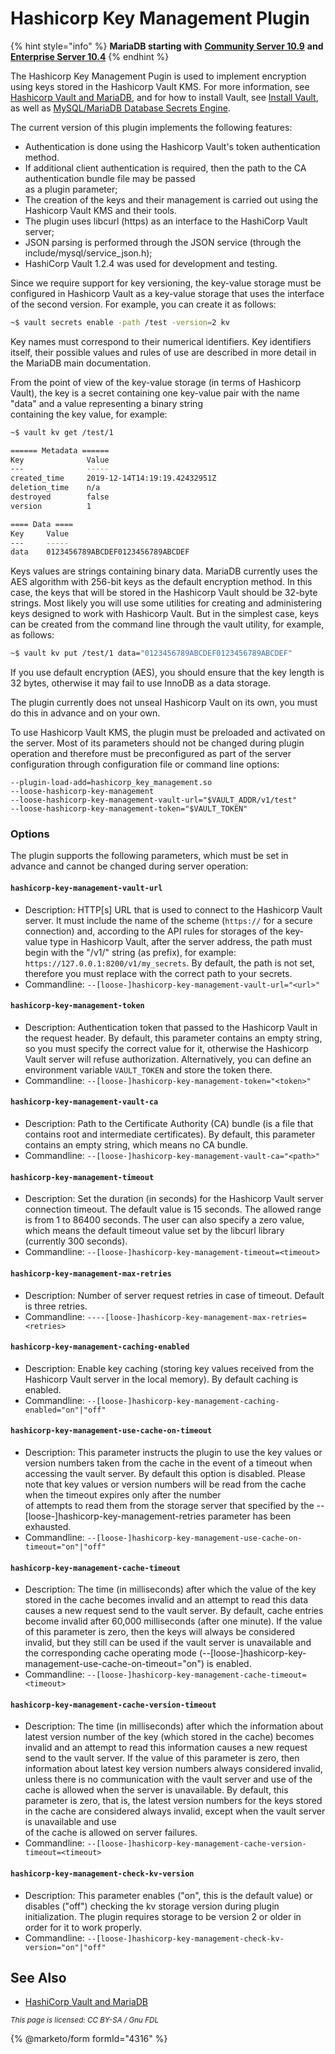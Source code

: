 # Hashicorp Key Management Plugin

{% hint style="info" %}
**MariaDB starting with** [**Community Server 10.9**](https://app.gitbook.com/s/aEnK0ZXmUbJzqQrTjFyb/community-server/old-releases/release-notes-mariadb-10-9-series/what-is-mariadb-109) **and** [**Enterprise Server 10.4**](https://app.gitbook.com/s/aEnK0ZXmUbJzqQrTjFyb/enterprise-server/about/mariadb-enterprise-server-differences/differences-in-mariadb-enterprise-server-10-4)
{% endhint %}

The Hashicorp Key Management Pugin is used to implement encryption using keys stored in the Hashicorp Vault KMS. For more information, see [Hashicorp Vault and MariaDB](../../../../../server-management/automated-mariadb-deployment-and-administration/hashicorp-vault-and-mariadb.md), and for how to install Vault, see [Install Vault](https://www.vaultproject.io/docs/install), as well as [MySQL/MariaDB Database Secrets Engine](https://developer.hashicorp.com/vault/docs/secrets/databases/mysql-maria).

The current version of this plugin implements the following features:

* Authentication is done using the Hashicorp Vault's token authentication method.
* If additional client authentication is required, then the path to the CA authentication bundle file may be passed\
  as a plugin parameter;
* The creation of the keys and their management is carried out using the Hashicorp Vault KMS and their tools.
* The plugin uses libcurl (https) as an interface to the HashiCorp Vault server;
* JSON parsing is performed through the JSON service (through the include/mysql/service\_json.h);
* HashiCorp Vault 1.2.4 was used for development and testing.

Since we require support for key versioning, the key-value storage must be configured in Hashicorp Vault as a key-value storage that uses the interface of the second version. For example, you can create it as follows:

```bash
~$ vault secrets enable -path /test -version=2 kv
```

Key names must correspond to their numerical identifiers. Key identifiers itself, their possible values and rules of use are described in more detail in the MariaDB main documentation.

From the point of view of the key-value storage (in terms of Hashicorp Vault), the key is a secret containing one key-value pair with the name "data" and a value representing a binary string\
containing the key value, for example:

```bash
~$ vault kv get /test/1

====== Metadata ======
Key              Value
---              -----
created_time     2019-12-14T14:19:19.42432951Z
deletion_time    n/a
destroyed        false
version          1

==== Data ====
Key     Value
---     -----
data    0123456789ABCDEF0123456789ABCDEF
```

Keys values are strings containing binary data. MariaDB currently uses the AES algorithm with 256-bit keys as the default encryption method. In this case, the keys that will be stored in the Hashicorp Vault should be 32-byte strings. Most likely you will use some utilities for creating and administering keys designed to work with Hashicorp Vault. But in the simplest case, keys can be created from the command line through the vault utility, for example, as follows:

```bash
~$ vault kv put /test/1 data="0123456789ABCDEF0123456789ABCDEF"
```

If you use default encryption (AES), you should ensure that the key length is 32 bytes, otherwise it may fail to use InnoDB as a data storage.

The plugin currently does not unseal Hashicorp Vault on its own, you must do this in advance and on your own.

To use Hashicorp Vault KMS, the plugin must be preloaded and activated on the server. Most of its parameters should not be changed during plugin operation and therefore must be preconfigured as part of the server configuration through configuration file or command line options:

```
--plugin-load-add=hashicorp_key_management.so
--loose-hashicorp-key-management
--loose-hashicorp-key-management-vault-url="$VAULT_ADDR/v1/test"
--loose-hashicorp-key-management-token="$VAULT_TOKEN"
```

### Options

The plugin supports the following parameters, which must be set in advance and cannot be changed during server operation:

#### `hashicorp-key-management-vault-url`

* Description: HTTP\[s] URL that is used to connect to the Hashicorp Vault server. It must include the name of the scheme (`https://` for a secure connection) and, according to the API rules for storages of the key-value type in Hashicorp Vault, after the server address, the path must begin with the "/v1/" string (as prefix), for example: `https://127.0.0.1:8200/v1/my_secrets`. By default, the path is not set, therefore you must replace with the correct path to your secrets.
* Commandline: `--[loose-]hashicorp-key-management-vault-url="<url>"`

#### `hashicorp-key-management-token`

* Description: Authentication token that passed to the Hashicorp Vault in the request header. By default, this parameter contains an empty string, so you must specify the correct value for it, otherwise the Hashicorp Vault server will refuse authorization. Alternatively, you can define an environment variable `VAULT_TOKEN` and store the token there.
* Commandline: `--[loose-]hashicorp-key-management-token="<token>"`

#### `hashicorp-key-management-vault-ca`

* Description: Path to the Certificate Authority (CA) bundle (is a file that contains root and intermediate certificates). By default, this parameter contains an empty string, which means no CA bundle.
* Commandline: `--[loose-]hashicorp-key-management-vault-ca="<path>"`

#### `hashicorp-key-management-timeout`

* Description: Set the duration (in seconds) for the Hashicorp Vault server connection timeout. The default value is 15 seconds. The allowed range is from 1 to 86400 seconds. The user can also specify a zero value, which means the default timeout value set by the libcurl library (currently 300 seconds).
* Commandline: `--[loose-]hashicorp-key-management-timeout=<timeout>`

#### `hashicorp-key-management-max-retries`

* Description: Number of server request retries in case of timeout. Default is three retries.
* Commandline: `----[loose-]hashicorp-key-management-max-retries=<retries>`

#### `hashicorp-key-management-caching-enabled`

* Description: Enable key caching (storing key values received from the Hashicorp Vault server in the local memory). By default caching is enabled.
* Commandline: `--[loose-]hashicorp-key-management-caching-enabled="on"|"off"`

#### `hashicorp-key-management-use-cache-on-timeout`

* Description: This parameter instructs the plugin to use the key values or version numbers taken from the cache in the event of a timeout when accessing the vault server. By default this option is disabled. Please note that key values or version numbers will be read from the cache when the timeout expires only after the number\
  of attempts to read them from the storage server that specified by the --\[loose-]hashicorp-key-management-retries parameter has been exhausted.
* Commandline: `--[loose-]hashicorp-key-management-use-cache-on-timeout="on"|"off"`

#### `hashicorp-key-management-cache-timeout`

* Description: The time (in milliseconds) after which the value of the key stored in the cache becomes invalid and an attempt to read this data causes a new request send to the vault server. By default, cache entries become invalid after 60,000 milliseconds (after one minute). If the value of this parameter is zero, then the keys will always be considered invalid, but they still can be used if the vault server is unavailable and the corresponding cache operating mode (--\[loose-]hashicorp-key-management-use-cache-on-timeout="on") is enabled.
* Commandline: `--[loose-]hashicorp-key-management-cache-timeout=<timeout>`

#### `hashicorp-key-management-cache-version-timeout`

* Description: The time (in milliseconds) after which the information about latest version number of the key (which stored in the cache) becomes invalid and an attempt to read this information causes a new request send to the vault server. If the value of this parameter is zero, then information about latest key version numbers always considered invalid, unless there is no communication with the vault server and use of the cache is allowed when the server is unavailable. By default, this parameter is zero, that is, the latest version numbers for the keys stored in the cache are considered always invalid, except when the vault server is unavailable and use\
  of the cache is allowed on server failures.
* Commandline: `--[loose-]hashicorp-key-management-cache-version-timeout=<timeout>`

#### `hashicorp-key-management-check-kv-version`

* Description: This parameter enables ("on", this is the default value) or disables ("off") checking the kv storage version during plugin initialization. The plugin requires storage to be version 2 or older in order for it to work properly.
* Commandline: `--[loose-]hashicorp-key-management-check-kv-version="on"|"off"`

## See Also

* [HashiCorp Vault and MariaDB](../../../../../server-management/automated-mariadb-deployment-and-administration/hashicorp-vault-and-mariadb.md)

<sub>_This page is licensed: CC BY-SA / Gnu FDL_</sub>

{% @marketo/form formId="4316" %}
